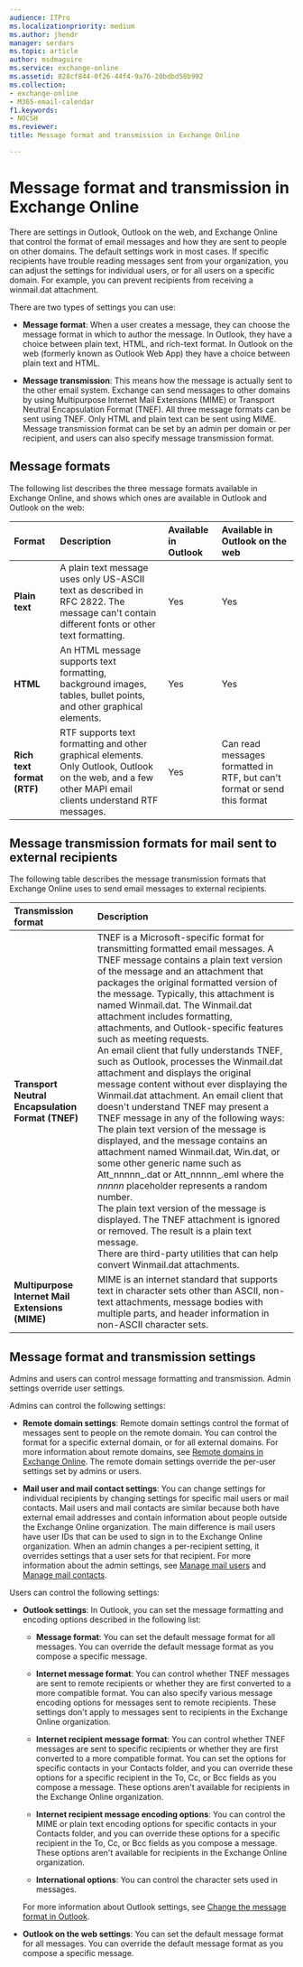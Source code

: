```yaml
---
audience: ITPro
ms.localizationpriority: medium
ms.author: jhendr
manager: serdars
ms.topic: article
author: msdmaguire
ms.service: exchange-online
ms.assetid: 828cf844-0f26-44f4-9a76-20bdbd58b992
ms.collection: 
- exchange-online
- M365-email-calendar
f1.keywords:
- NOCSH
ms.reviewer: 
title: Message format and transmission in Exchange Online

---
```


# Message format and transmission in Exchange Online

There are settings in Outlook, Outlook on the web, and Exchange Online that control the format of email messages and how they are sent to people on other domains. The default settings work in most cases. If specific recipients have trouble reading messages sent from your organization, you can adjust the settings for individual users, or for all users on a specific domain. For example, you can prevent recipients from receiving a winmail.dat attachment.

There are two types of settings you can use:

- **Message format**: When a user creates a message, they can choose the message format in which to author the message. In Outlook, they have a choice between plain text, HTML, and rich-text format. In Outlook on the web (formerly known as Outlook Web App) they have a choice between plain text and HTML.

- **Message transmission**: This means how the message is actually sent to the other email system. Exchange can send messages to other domains by using Multipurpose Internet Mail Extensions (MIME) or Transport Neutral Encapsulation Format (TNEF). All three message formats can be sent using TNEF. Only HTML and plain text can be sent using MIME. Message transmission format can be set by an admin per domain or per recipient, and users can also specify message transmission format.

## Message formats

The following list describes the three message formats available in Exchange Online, and shows which ones are available in Outlook and Outlook on the web:

|**Format**|**Description**|**Available in Outlook**|**Available in Outlook on the web**|
|:-----|:-----|:-----|:-----|
|**Plain text**|A plain text message uses only US-ASCII text as described in RFC 2822. The message can't contain different fonts or other text formatting.|Yes|Yes|
|**HTML**|An HTML message supports text formatting, background images, tables, bullet points, and other graphical elements.|Yes|Yes|
|**Rich text format (RTF)**|RTF supports text formatting and other graphical elements. <br/> Only Outlook, Outlook on the web, and a few other MAPI email clients understand RTF messages.|Yes|Can read messages formatted in RTF, but can't format or send this format|

## Message transmission formats for mail sent to external recipients

The following table describes the message transmission formats that Exchange Online uses to send email messages to external recipients.

|**Transmission format**|**Description**|
|:-----|:-----|
|**Transport Neutral Encapsulation Format (TNEF)**| TNEF is a Microsoft-specific format for transmitting formatted email messages. A TNEF message contains a plain text version of the message and an attachment that packages the original formatted version of the message. Typically, this attachment is named Winmail.dat. The Winmail.dat attachment includes formatting, attachments, and Outlook-specific features such as meeting requests. <br/>  An email client that fully understands TNEF, such as Outlook, processes the Winmail.dat attachment and displays the original message content without ever displaying the Winmail.dat attachment. An email client that doesn't understand TNEF may present a TNEF message in any of the following ways:  <br/>  The plain text version of the message is displayed, and the message contains an attachment named Winmail.dat, Win.dat, or some other generic name such as Att_nnnnn_.dat or Att_nnnnn_.eml where the _nnnnn_ placeholder represents a random number. <br/>  The plain text version of the message is displayed. The TNEF attachment is ignored or removed. The result is a plain text message. <br/>  There are third-party utilities that can help convert Winmail.dat attachments.|
|**Multipurpose Internet Mail Extensions (MIME)**|MIME is an internet standard that supports text in character sets other than ASCII, non-text attachments, message bodies with multiple parts, and header information in non-ASCII character sets.|

## Message format and transmission settings

Admins and users can control message formatting and transmission. Admin settings override user settings.

Admins can control the following settings:

- **Remote domain settings**: Remote domain settings control the format of messages sent to people on the remote domain. You can control the format for a specific external domain, or for all external domains. For more information about remote domains, see [Remote domains in Exchange Online](remote-domains/remote-domains.md). The remote domain settings override the per-user settings set by admins or users.

- **Mail user and mail contact settings**: You can change settings for individual recipients by changing settings for specific mail users or mail contacts. Mail users and mail contacts are similar because both have external email addresses and contain information about people outside the Exchange Online organization. The main difference is mail users have user IDs that can be used to sign in to the Exchange Online organization. When an admin changes a per-recipient setting, it overrides settings that a user sets for that recipient. For more information about the admin settings, see [Manage mail users](../recipients-in-exchange-online/manage-mail-users.md) and [Manage mail contacts](../recipients-in-exchange-online/manage-mail-contacts.md).

Users can control the following settings:

- **Outlook settings**: In Outlook, you can set the message formatting and encoding options described in the following list:

  - **Message format**: You can set the default message format for all messages. You can override the default message format as you compose a specific message.

  - **Internet message format**: You can control whether TNEF messages are sent to remote recipients or whether they are first converted to a more compatible format. You can also specify various message encoding options for messages sent to remote recipients. These settings don't apply to messages sent to recipients in the Exchange Online organization.

  - **Internet recipient message format**: You can control whether TNEF messages are sent to specific recipients or whether they are first converted to a more compatible format. You can set the options for specific contacts in your Contacts folder, and you can override these options for a specific recipient in the To, Cc, or Bcc fields as you compose a message. These options aren't available for recipients in the Exchange Online organization.

  - **Internet recipient message encoding options**: You can control the MIME or plain text encoding options for specific contacts in your Contacts folder, and you can override these options for a specific recipient in the To, Cc, or Bcc fields as you compose a message. These options aren't available for recipients in the Exchange Online organization.

  - **International options**: You can control the character sets used in messages.

  For more information about Outlook settings, see [Change the message format in Outlook](https://support.microsoft.com/office/338a389d-11da-47fe-b693-cf41f792fefa).

- **Outlook on the web settings**: You can set the default message format for all messages. You can override the default message format as you compose a specific message.
